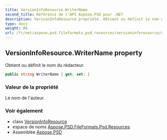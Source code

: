 ```yaml
---
title: VersionInfoResource.WriterName
second_title: Référence de l'API Aspose.PSD pour .NET
description: VersionInfoResource propriété. Obtient ou définit le nom du rédacteur.
type: docs
weight: 80
url: /fr/net/aspose.psd.fileformats.psd.resources/versioninforesource/writername/
---
```

## VersionInfoResource.WriterName property

Obtient ou définit le nom du rédacteur.

```csharp
public string WriterName { get; set; }
```

### Valeur de la propriété

Le nom de l'auteur.

### Voir également

* class [VersionInfoResource](../)
* espace de noms [Aspose.PSD.FileFormats.Psd.Resources](../../versioninforesource/)
* Assemblée [Aspose.PSD](../../../)


